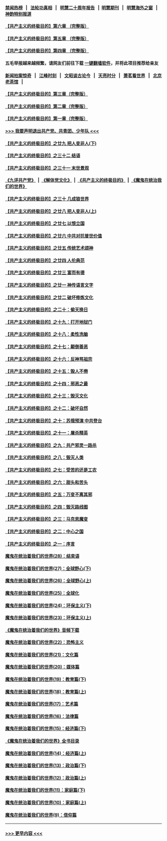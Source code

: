 #### [禁闻热榜](热点新闻.md?=0)  &nbsp;&nbsp;|&nbsp;&nbsp; [法轮功真相](https://github.com/gfw-breaker/truth/blob/master/README.md?=0) &nbsp;&nbsp;|&nbsp;&nbsp; [明慧二十周年报告](https://github.com/gfw-breaker/mh-reports/blob/master/README.md?=0) &nbsp;&nbsp;|&nbsp;&nbsp;[明慧期刊](https://github.com/gfw-breaker/mh-qikan) &nbsp;&nbsp;|&nbsp;&nbsp; [明慧海外之窗](https://github.com/gfw-breaker/mh-news/blob/master/README.md?=0) &nbsp;&nbsp;|&nbsp;&nbsp; [神韵特别报道](https://github.com/gfw-breaker/mh-news/blob/master/shenyun.md?=0)
#### [【共产主义的终极目的】第六章 （完整版）](../pages/nsc422/n11428913.md?t=03030802) 
#### [【共产主义的终极目的】第五章 （完整版）](../pages/nsc422/n11428912.md?t=03030802) 
#### [【共产主义的终极目的】第四章 （完整版）](../pages/nsc422/n11428907.md?t=03030802) 
#### 五毛举报越来越频繁，请网友们前往下载 [一键翻墙软件](https://github.com/gfw-breaker/ssr-accounts)，并将此项目推荐给亲友
#### [新闻拍案惊奇](https://github.com/gfw-breaker/banned-news/blob/master/pages/link4.md) &nbsp;&nbsp;|&nbsp;&nbsp; [江峰时刻](https://github.com/gfw-breaker/banned-news/blob/master/pages/link4.md) &nbsp;&nbsp;|&nbsp;&nbsp; [文昭谈古论今](https://github.com/gfw-breaker/banned-news/blob/master/pages/link4.md) &nbsp;&nbsp;|&nbsp;&nbsp; [天亮时分](https://github.com/gfw-breaker/banned-news/blob/master/pages/link4.md) &nbsp;&nbsp;|&nbsp;&nbsp; [萧茗看世界](https://github.com/gfw-breaker/banned-news/blob/master/pages/link4.md) &nbsp;&nbsp;|&nbsp;&nbsp; [北京老茶馆](https://github.com/gfw-breaker/banned-news/blob/master/pages/link4.md) &nbsp;&nbsp;|&nbsp;&nbsp; 
#### [【共产主义的终极目的】第三章（完整版）](../pages/nsc422/n11428848.md?t=03030802) 
#### [【共产主义的终极目的】第二章（完整版）](../pages/nsc422/n11428831.md?t=03030802) 
#### [【共产主义的终极目的】第一章（完整版）](../pages/nsc422/n11417651.md?t=03030802) 
#### [>>> 我要声明退出共产党、共青团、少年队 <<<](https://github.com/begood0513/goodnews/blob/master/quit/letter.md) 
#### [【共产主义的终极目的】之廿九 把人变非人(下)](../pages/nsc422/n11344140.md?t=03030802) 
#### [【共产主义的终极目的】之三十二 结语](../pages/nsc422/n11360535.md?t=03030802) 
#### [【共产主义的终极目的】之三十一 末世景观](../pages/nsc422/n11351129.md?t=03030802) 
#### [《九评共产党》](https://github.com/begood0513/9ping.md/blob/master/README.md) &nbsp;|&nbsp; [《解体党文化》](../../../../jtdwh.md/blob/master/README.md)  &nbsp;|&nbsp; [《共产主义的终极目的》](../../../../gczydzjmd.md/blob/master/README.md) &nbsp;|&nbsp; [《魔鬼在统治我们的世界》](../../../../mgztzwmdsj.md/blob/master/README.md) 
#### [【共产主义的终极目的】之三十 几成狼世界](../pages/nsc422/n11348280.md?t=03030802) 
#### [【共产主义的终极目的】之廿八 把人变非人(上)](../pages/nsc422/n11340492.md?t=03030802) 
#### [【共产主义的终极目的】之廿七 以恨立国](../pages/nsc422/n11336944.md?t=03030802) 
#### [【共产主义的终极目的】之廿六 中共对抗普世价值](../pages/nsc422/n11324785.md?t=03030802) 
#### [【共产主义的终极目的】之廿五 传统艺术颂神](../pages/nsc422/n11296396.md?t=03030802) 
#### [【共产主义的终极目的】之廿四 人伦典范](../pages/nsc422/n11296397.md?t=03030802) 
#### [【共产主义的终极目的】之廿三 富而有德](../pages/nsc422/n11283598.md?t=03030802) 
#### [【共产主义的终极目的】之廿一 神传语言文字](../pages/nsc422/n11263265.md?t=03030802) 
#### [【共产主义的终极目的】之廿二 破坏修炼文化](../pages/nsc422/n11245728.md?t=03030802) 
#### [【共产主义的终极目的】之二十：偷天换日](../pages/nsc422/n11238846.md?t=03030802) 
#### [【共产主义的终极目的】之十九：打开地狱门](../pages/nsc422/n11206376.md?t=03030802) 
#### [【共产主义的终极目的】之十八：柔性洗脑](../pages/nsc422/n11199994.md?t=03030802) 
#### [【共产主义的终极目的】之十七：颠倒善恶](../pages/nsc422/n11179782.md?t=03030802) 
#### [【共产主义的终极目的】之十六：反神骂祖宗](../pages/nsc422/n11166798.md?t=03030802) 
#### [【共产主义的终极目的】之十五：毁人不倦](../pages/nsc422/n11166792.md?t=03030802) 
#### [【共产主义的终极目的】之十四：邪恶之最](../pages/nsc422/n11150249.md?t=03030802) 
#### [【共产主义的终极目的】之十三：毁灭文化](../pages/nsc422/n11135227.md?t=03030802) 
#### [【共产主义的终极目的】之十二：破坏自然](../pages/nsc422/n11135214.md?t=03030802) 
#### [【共产主义的终极目的】之十：苏俄预演 中共登台](../pages/nsc422/n11118424.md?t=03030802) 
#### [【共产主义的终极目的】之十一：屠杀精英](../pages/nsc422/n11118442.md?t=03030802) 
#### [【共产主义的终极目的】之九：共产邪灵一路杀](../pages/nsc422/n11114139.md?t=03030802) 
#### [【共产主义的终极目的】之八：毁灭人类](../pages/nsc422/n11108503.md?t=03030802) 
#### [【共产主义的终极目的】之七：受苦的还是工农](../pages/nsc422/n11101809.md?t=03030802) 
#### [【共产主义的终极目的】之六：甜头和苦头](../pages/nsc422/n11096971.md?t=03030802) 
#### [【共产主义的终极目的】之五：万变不离其邪](../pages/nsc422/n11091285.md?t=03030802) 
#### [【共产主义的终极目的】之四：毁灭路线图](../pages/nsc422/n11086284.md?t=03030802) 
#### [【共产主义的终极目的】之三：马克思魔变](../pages/nsc422/n11061941.md?t=03030802) 
#### [【共产主义的终极目的】之二：中心之国](../pages/nsc422/n11047728.md?t=03030802) 
#### [【共产主义的终极目的】之一：序言](../pages/nsc422/n11086077.md?t=03030802) 
#### [魔鬼在统治着我们的世界(28)：结束语](../pages/nsc422/n10936246.md?t=03030802) 
#### [魔鬼在统治着我们的世界(27)：全球野心(下)](../pages/nsc422/n10928319.md?t=03030802) 
#### [魔鬼在统治着我们的世界(26)：全球野心(上)](../pages/nsc422/n10900318.md?t=03030802) 
#### [魔鬼在统治着我们的世界(25)：全球化](../pages/nsc422/n10788205.md?t=03030802) 
#### [魔鬼在统治着我们的世界(24)：环保主义(下)](../pages/nsc422/n10695307.md?t=03030802) 
#### [魔鬼在统治着我们的世界(23)：环保主义(上)](../pages/nsc422/n10688613.md?t=03030802) 
#### [《魔鬼在统治着我们的世界》音频下载](../pages/nsc422/n10635553.md?t=03030802) 
#### [魔鬼在统治着我们的世界(22)：恐怖主义](../pages/nsc422/n10614727.md?t=03030802) 
#### [魔鬼在统治着我们的世界(21)：文化篇](../pages/nsc422/n10597706.md?t=03030802) 
#### [魔鬼在统治着我们的世界(20)：媒体篇](../pages/nsc422/n10586579.md?t=03030802) 
#### [魔鬼在统治着我们的世界(19)：教育篇(下)](../pages/nsc422/n10564808.md?t=03030802) 
#### [魔鬼在统治着我们的世界(18)：教育篇(上)](../pages/nsc422/n10526970.md?t=03030802) 
#### [魔鬼在统治着我们的世界(17)：艺术篇](../pages/nsc422/n10499093.md?t=03030802) 
#### [魔鬼在统治着我们的世界(16)：法律篇](../pages/nsc422/n10485969.md?t=03030802) 
#### [魔鬼在统治着我们的世界(15)：经济篇(下)](../pages/nsc422/n10469975.md?t=03030802) 
#### [《魔鬼在统治着我们的世界》全书目录](../pages/nsc422/n10464261.md?t=03030802) 
#### [魔鬼在统治着我们的世界(14)：经济篇(上)](../pages/nsc422/n10457370.md?t=03030802) 
#### [魔鬼在统治着我们的世界(13)：政治篇(下)](../pages/nsc422/n10448270.md?t=03030802) 
#### [魔鬼在统治着我们的世界(12)：政治篇(上)](../pages/nsc422/n10444576.md?t=03030802) 
#### [魔鬼在统治着我们的世界(11)：家庭篇(下)](../pages/nsc422/n10440961.md?t=03030802) 
#### [魔鬼在统治着我们的世界(10)：家庭篇(上)](../pages/nsc422/n10435448.md?t=03030802) 
#### [魔鬼在统治着我们的世界(9)：信仰篇](../pages/nsc422/n10432159.md?t=03030802) 

----
#### [ >>> 更早内容 <<< ](../indexes/nsc422-earlier.md)
